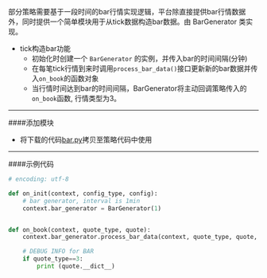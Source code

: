 部分策略需要基于一段时间的bar行情实现逻辑，平台除直接提供bar行情数据外，同时提供一个简单模块用于从tick数据构造bar数据。由 BarGenerator 类实现。
- tick构造bar功能
    - 初始化时创建一个 `BarGenerator` 的实例，并传入bar的时间间隔(分钟)
    - 在每笔tick行情到来时调用`process_bar_data()`接口更新新的bar数据并传入`on_book`的函数对象
    - 当行情时间达到bar的时间间隔，BarGenerator将主动回调策略传入的`on_book`函数, 行情类型为3。


-------
####添加模块
- 将下载的代码[bar.py](https://wiki.mycapital.net/mycapital/upload/bar.py)拷贝至策略代码中使用


-------

####示例代码

```python
# encoding: utf-8

def on_init(context, config_type, config):
    # bar generator, interval is 1min
    context.bar_generator = BarGenerator(1)


def on_book(context, quote_type, quote):
    context.bar_generator.process_bar_data(context, quote_type, quote, on_book)

    # DEBUG INFO for BAR
    if quote_type==3:
        print (quote.__dict__)
```
